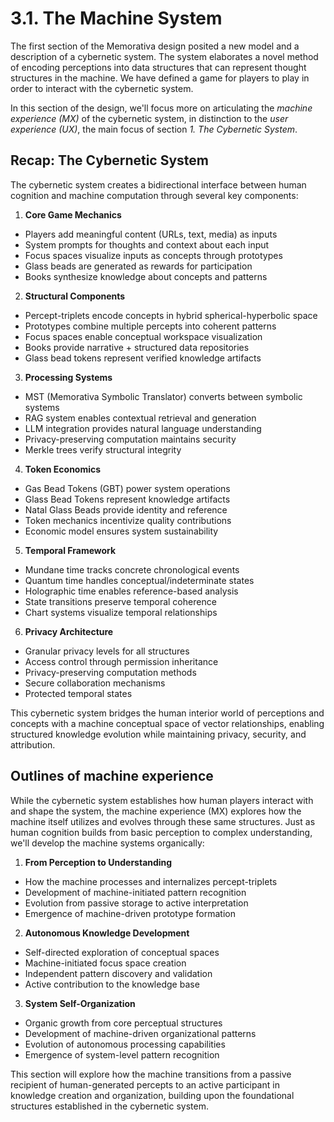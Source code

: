# 3.1. The Machine System

The first section of the Memorativa design posited a new model and a description of a cybernetic system. The system elaborates a novel method of encoding perceptions into data structures that can represent thought structures in the machine. We have defined a game for players to play in order to interact with the cybernetic system. 

In this section of the design, we'll focus more on articulating the *machine experience (MX)* of the cybernetic system, in distinction to the *user experience (UX)*, the main focus of section *1. The Cybernetic System*.

## Recap: The Cybernetic System

The cybernetic system creates a bidirectional interface between human cognition and machine computation through several key components:

1. **Core Game Mechanics**
- Players add meaningful content (URLs, text, media) as inputs
- System prompts for thoughts and context about each input
- Focus spaces visualize inputs as concepts through prototypes
- Glass beads are generated as rewards for participation
- Books synthesize knowledge about concepts and patterns

2. **Structural Components**
- Percept-triplets encode concepts in hybrid spherical-hyperbolic space
- Prototypes combine multiple percepts into coherent patterns
- Focus spaces enable conceptual workspace visualization
- Books provide narrative + structured data repositories
- Glass bead tokens represent verified knowledge artifacts

3. **Processing Systems**
- MST (Memorativa Symbolic Translator) converts between symbolic systems
- RAG system enables contextual retrieval and generation
- LLM integration provides natural language understanding
- Privacy-preserving computation maintains security
- Merkle trees verify structural integrity

4. **Token Economics**
- Gas Bead Tokens (GBT) power system operations
- Glass Bead Tokens represent knowledge artifacts
- Natal Glass Beads provide identity and reference
- Token mechanics incentivize quality contributions
- Economic model ensures system sustainability

5. **Temporal Framework**
- Mundane time tracks concrete chronological events
- Quantum time handles conceptual/indeterminate states
- Holographic time enables reference-based analysis
- State transitions preserve temporal coherence
- Chart systems visualize temporal relationships

6. **Privacy Architecture**
- Granular privacy levels for all structures
- Access control through permission inheritance
- Privacy-preserving computation methods
- Secure collaboration mechanisms
- Protected temporal states

This cybernetic system bridges the human interior world of perceptions and concepts with a machine conceptual space of vector relationships, enabling structured knowledge evolution while maintaining privacy, security, and attribution.

## Outlines of machine experience

While the cybernetic system establishes how human players interact with and shape the system, the machine experience (MX) explores how the machine itself utilizes and evolves through these same structures. Just as human cognition builds from basic perception to complex understanding, we'll develop the machine systems organically:

1. **From Perception to Understanding**
- How the machine processes and internalizes percept-triplets
- Development of machine-initiated pattern recognition
- Evolution from passive storage to active interpretation
- Emergence of machine-driven prototype formation

2. **Autonomous Knowledge Development**
- Self-directed exploration of conceptual spaces
- Machine-initiated focus space creation
- Independent pattern discovery and validation
- Active contribution to the knowledge base

3. **System Self-Organization**
- Organic growth from core perceptual structures
- Development of machine-driven organizational patterns
- Evolution of autonomous processing capabilities
- Emergence of system-level pattern recognition

This section will explore how the machine transitions from a passive recipient of human-generated percepts to an active participant in knowledge creation and organization, building upon the foundational structures established in the cybernetic system.

